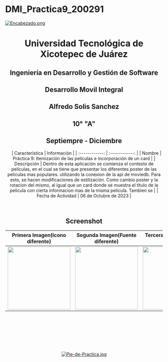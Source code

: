 # DMI_Practica9_200291

[![Encabezado.png](https://i.postimg.cc/PJKtvHNC/Encabezado.png)](https://postimg.cc/K3kXCdPb)

<div align="center">
  
# Universidad Tecnológica de Xicotepec de Juárez

## Ingeniería en Desarrollo y Gestión de Software

## Desarrollo Movil Integral

## Alfredo Solis Sanchez
 
## 10° "A"

## Septiempre - Diciembre


&nbsp;
&nbsp;
|  Característica |  Información |
| :------------: | :------------: |
| Nombre  |  Práctica 9: Itemización de las peliculas e incorporación de un card |
| Descripción  |  Dentro de esta aplicación se comienza el contexto de peliculas, en el cual se tiene que presentar los diferentes poster de las peliculas mas populares. utilizando la conexion de la api de moviedb. Para esto, se hacen modificaciones de estilización. Como cambio poster y la rotacion del mismo, al igual que un card donde se muestra el titulo de la pelicula con cierta informacion mas de la misma pelicula.
Tambien se |
|  Fecha de Actividad  |  06 de Octubre de 2023  |

&nbsp;
&nbsp;

## Screenshot

|  Primera Imagen(Icono diferente) | Segunda Imagen(Fuente diferente)  | Tercera Imagen(Imagen añadida) |   
| :------------: | :------------: | :------------: | 
|  <img src="https://i.postimg.cc/Vv9R8HDy/Whats-App-Image-2023-09-25-at-9-26-12-AM.jpg" width="200"/> | <img src="https://i.postimg.cc/xdKqtDCS/Whats-App-Image-2023-09-25-at-9-25-18-AM.jpg" width="200"/>  |  <img src="https://i.postimg.cc/NFLshWgF/Whats-App-Image-2023-09-25-at-9-25-18-AM-1.jpg" width="200"/> |



&nbsp;
&nbsp;




<br>
<br>
<br>
<br>

[![Pie-de-Practica.jpg](https://i.postimg.cc/MKKZ2nrV/Pie-de-Practica.jpg)](https://postimg.cc/WtCc01V1)
